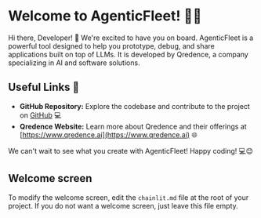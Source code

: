 # Welcome to AgenticFleet! 🚀🤖

Hi there, Developer! 👋 We're excited to have you on board. AgenticFleet is a powerful tool designed to help you prototype, debug, and share applications built on top of LLMs. It is developed by Qredence, a company specializing in AI and software solutions.

## Useful Links 🔗

- **GitHub Repository:** Explore the codebase and contribute to the project on [GitHub](https://www.github.com/Qredence/AgenticFleet) 💻
- **Qredence Website:** Learn more about Qredence and their offerings at [https://www.qredence.ai](https://www.qredence.ai) 🌐

We can't wait to see what you create with AgenticFleet! Happy coding! 💻😊

## Welcome screen

To modify the welcome screen, edit the `chainlit.md` file at the root of your project. If you do not want a welcome screen, just leave this file empty.
